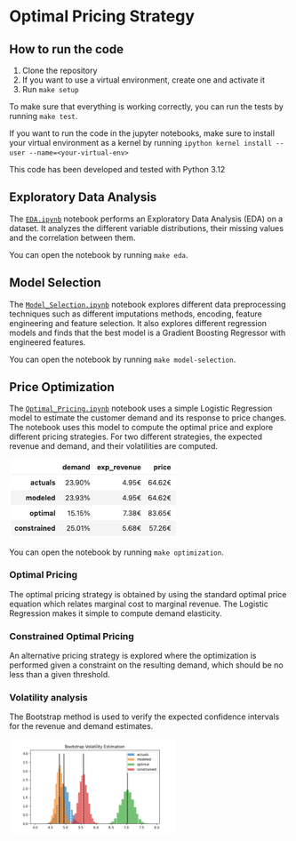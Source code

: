 # Optimal Pricing Strategy

## How to run the code
1. Clone the repository
2. If you want to use a virtual environment, create one and activate it
3. Run `make setup`

To make sure that everything is working correctly, you can run the tests by running `make test`.

If you want to run the code in the jupyter notebooks, make sure to install your virtual environment as a kernel
by running `ipython kernel install --user --name=<your-virtual-env>`

This code has been developed and tested with Python 3.12

## Exploratory Data Analysis
The [`EDA.ipynb`](EDA.ipynb) notebook performs an Exploratory Data Analysis (EDA) on a dataset. It analyzes
the different variable distributions, their missing values and the correlation between them.

You can open the notebook by running `make eda`.

## Model Selection
The [`Model_Selection.ipynb`](Model_Selection.ipynb) notebook explores different data preprocessing techniques such as different
imputations methods, encoding, feature engineering and feature selection. It also explores different regression
models and finds that the best model is a Gradient Boosting Regressor with engineered features.

You can open the notebook by running `make model-selection`.

## Price Optimization
The [`Optimal_Pricing.ipynb`](Optimal_Pricing.ipynb) notebook uses a simple Logistic Regression model to estimate the 
customer demand and its response to price changes. The notebook uses this model to compute the optimal price
and explore different pricing strategies. For two different strategies, the expected revenue and demand, 
and their volatilities are computed.

<img src="images/Summary_of_results.png" alt="Summary of results" width="300"/>

You can open the notebook by running `make optimization`.

### Optimal Pricing
The optimal pricing strategy is obtained by using the standard optimal price equation which relates marginal cost
to marginal revenue. The Logistic Regression makes it simple to compute demand elasticity.

### Constrained Optimal Pricing
An alternative pricing strategy is explored where the optimization is performed given a constraint on the 
resulting demand, which should be no less than a given threshold.

### Volatility analysis
The Bootstrap method is used to verify the expected confidence intervals for the revenue and demand estimates.

<img src="images/revenue_histograms.png" alt="Bootstrap" width="300"/>